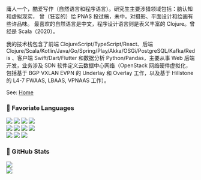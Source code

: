 庸人一个，酷爱写作（自然语言和程序语言）。研究生主要涉猎领域包括：脑认知和虚拟现实， 曾（狂妄的）给 PNAS 投过稿，未中。对摄影、平面设计和绘画有些许品味。 最喜欢的自然语言是中文，程序设计语言则是表义丰富的 Clojure。曾经是 Scala（2020）。

我的技术栈包含了前端 ClojureScript/TypeScript/React、后端 Clojure/Scala/Kotlin/Java/Go/Spring/Play/Akka/OSGi/PostgreSQL/Kafka/Redis 、客户端 Swift/Dart/Flutter 和数据分析 Python/Pandas，主要从事 Web 后端开发，业务涉及 SDN 软件定义云数据中心网络（OpenStack 网络硬件虚拟化，包括基于 BGP VXLAN EVPN 的 Underlay 和 Overlay 工作，以及基于 Hillstone 的 L4-7 FWAAS, LBAAS, VPNAAS 工作）。 

See: [Home](https://mazhangjing.com/index.html)

<!---

--->

### 🌟 Favoriate Languages

<div>
  <img src="https://img.shields.io/badge/Clojure-63B132?style=for-the-badge&logo=clojure&logoColor=white" />
  <img src="https://img.shields.io/badge/Kotlin-a134f1?style=for-the-badge&logo=kotlin&logoColor=white" />
  <img src="https://img.shields.io/badge/Scala-dc322f?style=for-the-badge&logo=scala&logoColor=white" />
  <img src="https://img.shields.io/badge/Java-ED8B00?style=for-the-badge&logo=scala&logoColor=white" />
</div>
<div>
  <img src="https://img.shields.io/badge/Swift-f05138?style=for-the-badge&logo=swift&logoColor=white" />
  <img src="https://img.shields.io/badge/C-00599C?style=for-the-badge&logo=c&logoColor=white" />
  <img src="https://img.shields.io/badge/Go-79d4fd?style=for-the-badge&logo=go&logoColor=white" />
  <img src="https://img.shields.io/badge/Python-FFD43B?style=for-the-badge&logo=python&logoColor=white" />
</div>
<div>
  <img src="https://img.shields.io/badge/JavaScript-F7DF1E?style=for-the-badge&logo=javascript&logoColor=white" />
  <img src="https://img.shields.io/badge/TypeScript-blue?style=for-the-badge&logo=typescript&logoColor=white" />
  <img src="https://img.shields.io/badge/Dart-03589c?style=for-the-badge&logo=dart&logoColor=white" />
</div>


### 🌟 GitHub Stats
<div>
  <a href="https://github.com/corkine">
    <img align=center src="https://github-readme-stats.vercel.app/api?username=corkine&show_icons=true&count_private=true&include_all_commits=true&hide_title=false"/>
  </a>
 </div>
 
   <div>
  <a href="https://github.com/corkine">
    <img align=center src="https://github-readme-stats.vercel.app/api/top-langs/?username=corkine&layout=compact&hide_title=false&card_width=445&exclude_repo=muninn4j,muninn,github-markdown-css,docs.scala-lang,notebook,mserver,syn-antd,css-diner,learn-os,YYeTsBot,anki,anki-sync-server,yd2anki,tensorflow,RedKindle" />
  </a>
</div>
